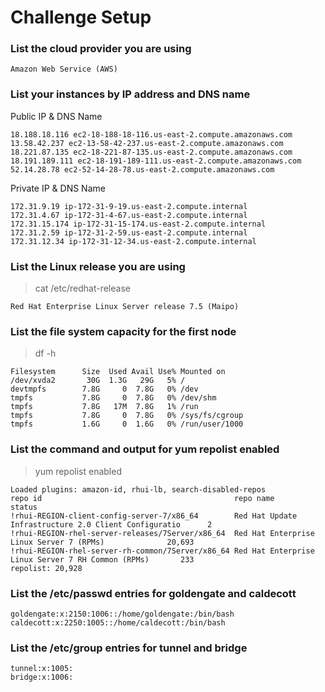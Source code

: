 # Challenge Setup

### List the cloud provider you are using
```
Amazon Web Service (AWS)
```

### List your instances by IP address and DNS name
Public IP & DNS Name
```
18.188.18.116 ec2-18-188-18-116.us-east-2.compute.amazonaws.com
13.58.42.237 ec2-13-58-42-237.us-east-2.compute.amazonaws.com
18.221.87.135 ec2-18-221-87-135.us-east-2.compute.amazonaws.com
18.191.189.111 ec2-18-191-189-111.us-east-2.compute.amazonaws.com
52.14.28.78 ec2-52-14-28-78.us-east-2.compute.amazonaws.com
```

Private IP & DNS Name
```
172.31.9.19 ip-172-31-9-19.us-east-2.compute.internal
172.31.4.67 ip-172-31-4-67.us-east-2.compute.internal
172.31.15.174 ip-172-31-15-174.us-east-2.compute.internal
172.31.2.59 ip-172-31-2-59.us-east-2.compute.internal
172.31.12.34 ip-172-31-12-34.us-east-2.compute.internal
```

### List the Linux release you are using
> cat /etc/redhat-release
```
Red Hat Enterprise Linux Server release 7.5 (Maipo)
```

### List the file system capacity for the first node
> df -h
```
Filesystem      Size  Used Avail Use% Mounted on
/dev/xvda2       30G  1.3G   29G   5% /
devtmpfs        7.8G     0  7.8G   0% /dev
tmpfs           7.8G     0  7.8G   0% /dev/shm
tmpfs           7.8G   17M  7.8G   1% /run
tmpfs           7.8G     0  7.8G   0% /sys/fs/cgroup
tmpfs           1.6G     0  1.6G   0% /run/user/1000
```

### List the command and output for yum repolist enabled
> yum repolist enabled
```
Loaded plugins: amazon-id, rhui-lb, search-disabled-repos
repo id                                           repo name                                             status
!rhui-REGION-client-config-server-7/x86_64        Red Hat Update Infrastructure 2.0 Client Configuratio      2
!rhui-REGION-rhel-server-releases/7Server/x86_64  Red Hat Enterprise Linux Server 7 (RPMs)              20,693
!rhui-REGION-rhel-server-rh-common/7Server/x86_64 Red Hat Enterprise Linux Server 7 RH Common (RPMs)       233
repolist: 20,928
```

### List the /etc/passwd entries for goldengate and caldecott
```
goldengate:x:2150:1006::/home/goldengate:/bin/bash
caldecott:x:2250:1005::/home/caldecott:/bin/bash
```

### List the /etc/group entries for tunnel and bridge
```
tunnel:x:1005:
bridge:x:1006:
```

